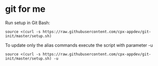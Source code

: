 # git for me

Run setup in Git Bash:

```
source <(curl -s https://raw.githubusercontent.com/cpx-appdev/git-init/master/setup.sh)
```

To update only the alias commands execute the script with parameter -u

```
source <(curl -s https://raw.githubusercontent.com/cpx-appdev/git-init/master/setup.sh) -u
```
